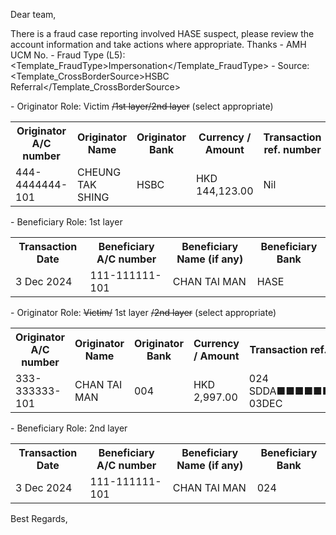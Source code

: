 Dear team,

There is a fraud case reporting involved HASE  suspect, please review the account information and take actions where appropriate. Thanks
\- AMH UCM No. 
\- Fraud Type (L5): <Template_FraudType>Impersonation</Template_FraudType>
\- Source: <Template_CrossBorderSource>HSBC Referral</Template_CrossBorderSource>

\- Originator Role: Victim ~~/1st layer/2nd layer~~ (select appropriate)
<table>
<tr><th>Originator A/C number</th><th>Originator Name</th><th>Originator Bank</th><th>Currency / Amount</th><th>Transaction ref. number</th></tr>
<tr><td>444-4444444-101</td><td>CHEUNG TAK SHING</td><td>HSBC</td><td>HKD 144,123.00</td><td>Nil</td></tr>
</table>

\- Beneficiary Role: 1st layer
<table>
<tr><th>Transaction Date</th><th>Beneficiary A/C number</th><th>Beneficiary Name (if any)</th><th>Beneficiary Bank</th></tr>
<tr><td>3 Dec 2024</td><td>111-111111-101 </td><td>CHAN TAI MAN</td><td>HASE</td></tr>
</table>

\- Originator Role: ~~Victim/~~ 1st layer ~~/2nd layer~~ (select appropriate)
<table>
<tr><th>Originator A/C number</th><th>Originator Name</th><th>Originator Bank</th><th>Currency / Amount</th><th>Transaction ref. number</th></tr>
<tr><td>333-333333-101</td><td>CHAN TAI MAN </td><td>004</td><td>HKD 2,997.00</td><td>024 SDDA■■■■■■■■■■ 03DEC</td></tr>
</table>

\- Beneficiary Role: 2nd layer
<table>
<tr><th>Transaction Date</th><th>Beneficiary A/C number</th><th>Beneficiary Name (if any)</th><th>Beneficiary Bank</th></tr>
<tr><td>3 Dec 2024</td><td>111-111111-101 </td><td>CHAN TAI MAN</td><td>024</td></tr>
</table>

Best Regards,